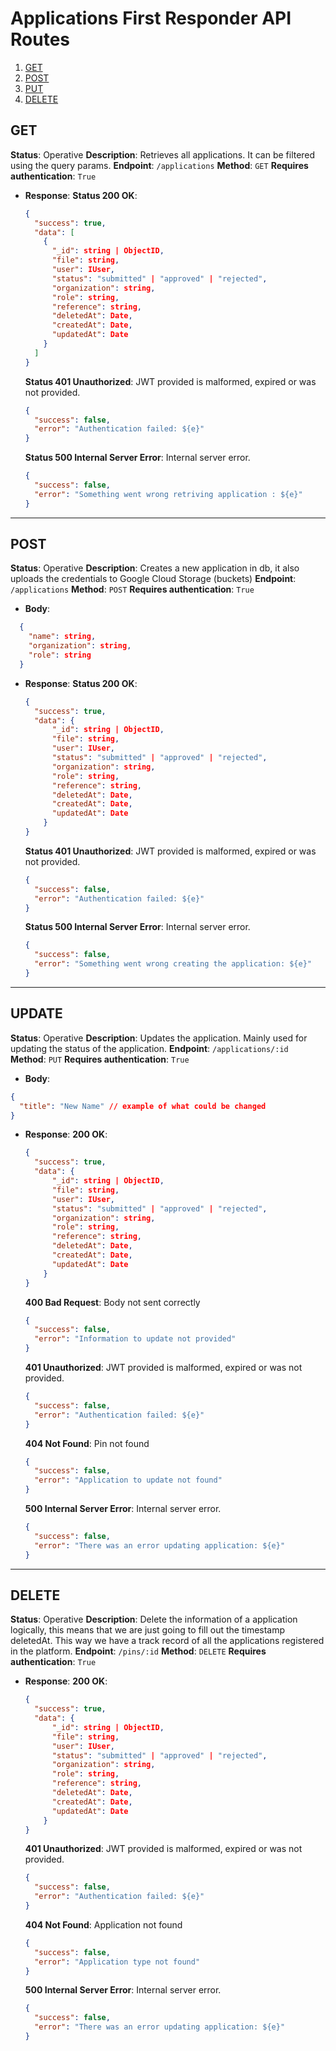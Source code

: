 # Applications First Responder API Routes

1. [GET](#get)
2. [POST](#post)
3. [PUT](#put)
4. [DELETE](#delete)

## GET

**Status**: Operative
**Description**: Retrieves all applications. It can be filtered using the query params.
**Endpoint**: `/applications`
**Method**: `GET`
**Requires authentication**: `True`

- **Response**:
  **Status 200 OK**:

  ```json
  {
    "success": true,
    "data": [
      {
        "_id": string | ObjectID,
        "file": string,
        "user": IUser,
        "status": "submitted" | "approved" | "rejected",
        "organization": string,
        "role": string,
        "reference": string,
        "deletedAt": Date,
        "createdAt": Date,
        "updatedAt": Date
      }
    ]
  }
  ```

  **Status 401 Unauthorized**: JWT provided is malformed, expired or was not provided.

  ```json
  {
    "success": false,
    "error": "Authentication failed: ${e}"
  }
  ```

  **Status 500 Internal Server Error**: Internal server error.

  ```json
  {
    "success": false,
    "error": "Something went wrong retriving application : ${e}"
  }
  ```

---

## POST

**Status**: Operative
**Description**: Creates a new application in db, it also uploads the credentials to Google Cloud Storage (buckets)
**Endpoint**: `/applications`
**Method**: `POST`
**Requires authentication**: `True`

- **Body**:

```json
  {
    "name": string,
    "organization": string,
    "role": string
  }
```

- **Response**:
  **Status 200 OK**:

  ```json
  {
    "success": true,
    "data": {
        "_id": string | ObjectID,
        "file": string,
        "user": IUser,
        "status": "submitted" | "approved" | "rejected",
        "organization": string,
        "role": string,
        "reference": string,
        "deletedAt": Date,
        "createdAt": Date,
        "updatedAt": Date
      }
  }

  ```

  **Status 401 Unauthorized**: JWT provided is malformed, expired or was not provided.

  ```json
  {
    "success": false,
    "error": "Authentication failed: ${e}"
  }
  ```

  **Status 500 Internal Server Error**: Internal server error.

  ```json
  {
    "success": false,
    "error": "Something went wrong creating the application: ${e}"
  }
  ```

---

## UPDATE

**Status**: Operative
**Description**: Updates the application. Mainly used for updating the status of the application.
**Endpoint**: `/applications/:id`
**Method**: `PUT`
**Requires authentication**: `True`

- **Body**:

```json
{
  "title": "New Name" // example of what could be changed
}
```

- **Response**:
  **200 OK**:

  ```json
  {
    "success": true,
    "data": {
        "_id": string | ObjectID,
        "file": string,
        "user": IUser,
        "status": "submitted" | "approved" | "rejected",
        "organization": string,
        "role": string,
        "reference": string,
        "deletedAt": Date,
        "createdAt": Date,
        "updatedAt": Date
      }
  }
  ```

  **400 Bad Request**: Body not sent correctly

  ```json
  {
    "success": false,
    "error": "Information to update not provided"
  }
  ```

  **401 Unauthorized**: JWT provided is malformed, expired or was not provided.

  ```json
  {
    "success": false,
    "error": "Authentication failed: ${e}"
  }
  ```

  **404 Not Found**: Pin not found

  ```json
  {
    "success": false,
    "error": "Application to update not found"
  }
  ```

  **500 Internal Server Error**: Internal server error.

  ```json
  {
    "success": false,
    "error": "There was an error updating application: ${e}"
  }
  ```

---

## DELETE

**Status**: Operative
**Description**: Delete the information of a application logically, this means that we are just going to fill out the timestamp deletedAt. This way we have a track record of all the applications registered in the platform.
**Endpoint**: `/pins/:id`
**Method**: `DELETE`
**Requires authentication**: `True`

- **Response**:
  **200 OK**:

  ```json
  {
    "success": true,
    "data": {
        "_id": string | ObjectID,
        "file": string,
        "user": IUser,
        "status": "submitted" | "approved" | "rejected",
        "organization": string,
        "role": string,
        "reference": string,
        "deletedAt": Date,
        "createdAt": Date,
        "updatedAt": Date
      }
  }
  ```

  **401 Unauthorized**: JWT provided is malformed, expired or was not provided.

  ```json
  {
    "success": false,
    "error": "Authentication failed: ${e}"
  }
  ```

  **404 Not Found**: Application not found

  ```json
  {
    "success": false,
    "error": "Application type not found"
  }
  ```

  **500 Internal Server Error**: Internal server error.

  ```json
  {
    "success": false,
    "error": "There was an error updating application: ${e}"
  }
  ```
